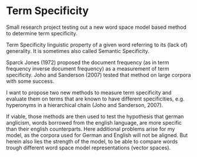 Term Specificity
=================

Small research project testing out a new word space model based method to determine term specificity.

Term Specificity linguistic property of a given word referring to its (lack of) generality. It is sometimes also called Semantic Specificity.

Sparck Jones (1972) proposed the document frequency (as in term frequency inverse document frequency) as a measurement of term specificity. Joho and Sanderson (2007) tested that method on large corpora with some success.

I want to propose two new methods to measure term specificity and evaluate them on terms that are known to have different specificities, e.g. hyperonyms in a hierarchical chain (Joho and Sanderson, 2007).

If viable, those methods are then used to test the hypothesis that german anglicism, words borrowed from the english language, are more specific than their english counterparts. Here additional problems arise for my model, as the corpora used for German and English will not be aligned. But herein also lies the strength of the model, to be able to compare words trough different word space model representations (vector spaces).